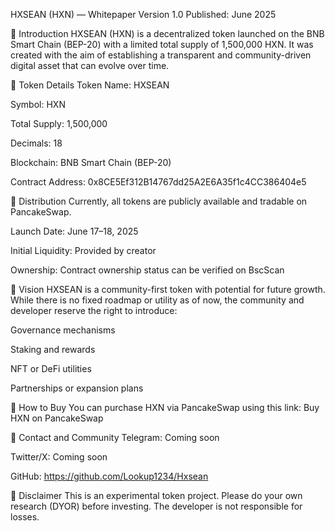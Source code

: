 HXSEAN (HXN) — Whitepaper
Version 1.0
Published: June 2025

🔹 Introduction
HXSEAN (HXN) is a decentralized token launched on the BNB Smart Chain (BEP-20) with a limited total supply of 1,500,000 HXN. It was created with the aim of establishing a transparent and community-driven digital asset that can evolve over time.

🔹 Token Details
Token Name: HXSEAN

Symbol: HXN

Total Supply: 1,500,000

Decimals: 18

Blockchain: BNB Smart Chain (BEP-20)

Contract Address:
0x8CE5Ef312B14767dd25A2E6A35f1c4CC386404e5

🔹 Distribution
Currently, all tokens are publicly available and tradable on PancakeSwap.

Launch Date: June 17–18, 2025

Initial Liquidity: Provided by creator

Ownership: Contract ownership status can be verified on BscScan

🔹 Vision
HXSEAN is a community-first token with potential for future growth. While there is no fixed roadmap or utility as of now, the community and developer reserve the right to introduce:

Governance mechanisms

Staking and rewards

NFT or DeFi utilities

Partnerships or expansion plans

🔹 How to Buy
You can purchase HXN via PancakeSwap using this link:
Buy HXN on PancakeSwap

🔹 Contact and Community
Telegram: Coming soon

Twitter/X: Coming soon

GitHub: https://github.com/Lookup1234/Hxsean

📌 Disclaimer
This is an experimental token project. Please do your own research (DYOR) before investing. The developer is not responsible for losses.

